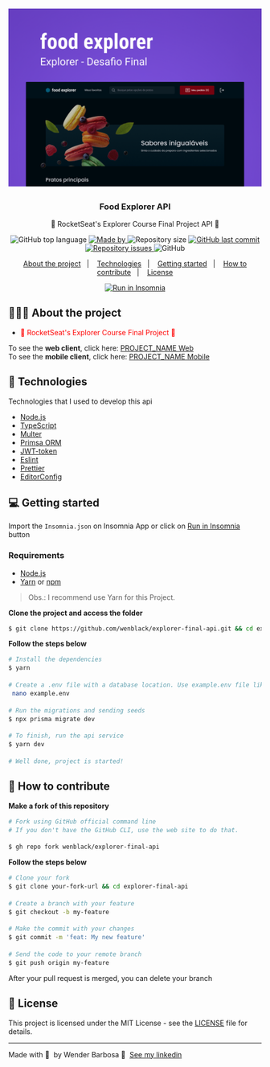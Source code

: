 <h1 align="center">
	<img alt="Logo" src="./assets/demo.png" width="700px" />
</h1>

<h3 align="center">
  Food Explorer API
</h3>

<p align="center">
🏁 RocketSeat's Explorer Course Final Project API 🏁
</p>


<p align="center">
  <img alt="GitHub top language" src="https://img.shields.io/github/languages/top/wenblack/explorer-final-api">
  <a href="https://www.linkedin.com/in/wenblack/">
    <img alt="Made by" src="https://img.shields.io/badge/made%20by-Wender%20Barbosa-gree">
  </a>
  <img alt="Repository size" src="https://img.shields.io/github/repo-size/wenblack/explorer-final-api">
  <a href="https://github.com/wenblack/explorer-final-api/commits/master">
    <img alt="GitHub last commit" src="https://img.shields.io/github/last-commit/wenblack/explorer-final-api">
  </a>
  <a href="https://github.com/wenblack/explorer-final-api/issues">
    <img alt="Repository issues" src="https://img.shields.io/github/issues/wenblack/explorer-final-api">
  </a>
  <img alt="GitHub" src="https://img.shields.io/github/license/wenblack/explorer-final-api">
</p>

<p align="center">
  <a href="#-about-the-project">About the project</a>&nbsp;&nbsp;&nbsp;|&nbsp;&nbsp;&nbsp;
  <a href="#-technologies">Technologies</a>&nbsp;&nbsp;&nbsp;|&nbsp;&nbsp;&nbsp;
  <a href="#-getting-started">Getting started</a>&nbsp;&nbsp;&nbsp;|&nbsp;&nbsp;&nbsp;
  <a href="#-how-to-contribute">How to contribute</a>&nbsp;&nbsp;&nbsp;|&nbsp;&nbsp;&nbsp;
  <a href="#-license">License</a>
</p>

<p id="insomniaButton" align="center">
  <a href="" target="_blank"><img src="https://insomnia.rest/images/run.svg" alt="Run in Insomnia"></a>
</p>

## 👨🏻‍💻 About the project

- <p style="color: red;">🏁 RocketSeat's Explorer Course Final Project 🏁</p>

To see the **web client**, click here: [PROJECT_NAME Web](https://github/wenblack/explorer-final-api)</br>
To see the **mobile client**, click here: [PROJECT_NAME Mobile](https://github/wenblack/explorer-final-api)

## 🚀 Technologies

Technologies that I used to develop this api

- [Node.js](https://nodejs.org/en/)
- [TypeScript](https://www.typescriptlang.org/)
- [Multer](https://github.com/expressjs/multer)
- [Primsa ORM](https://prisma.io/)
- [JWT-token](https://jwt.io/)
- [Eslint](https://eslint.org/)
- [Prettier](https://prettier.io/)
- [EditorConfig](https://editorconfig.org/)

## 💻 Getting started

Import the `Insomnia.json` on Insomnia App or click on [Run in Insomnia](#insomniaButton) button

### Requirements

- [Node.js](https://nodejs.org/en/)
- [Yarn](https://classic.yarnpkg.com/) or [npm](https://www.npmjs.com/)

> Obs.: I recommend use Yarn for this Project.

**Clone the project and access the folder**

```bash
$ git clone https://github.com/wenblack/explorer-final-api.git && cd explorer-final-api
```

**Follow the steps below**

```bash
# Install the dependencies
$ yarn

# Create a .env file with a database location. Use example.env file like reference
 nano example.env

# Run the migrations and sending seeds
$ npx prisma migrate dev

# To finish, run the api service
$ yarn dev

# Well done, project is started!
```

## 🤔 How to contribute

**Make a fork of this repository**

```bash
# Fork using GitHub official command line
# If you don't have the GitHub CLI, use the web site to do that.

$ gh repo fork wenblack/explorer-final-api
```

**Follow the steps below**

```bash
# Clone your fork
$ git clone your-fork-url && cd explorer-final-api

# Create a branch with your feature
$ git checkout -b my-feature

# Make the commit with your changes
$ git commit -m 'feat: My new feature'

# Send the code to your remote branch
$ git push origin my-feature
```

After your pull request is merged, you can delete your branch

## 📝 License

This project is licensed under the MIT License - see the [LICENSE](LICENSE) file for details.

---

Made with 💜 &nbsp;by Wender Barbosa 👋 &nbsp;[See my linkedin](https://www.linkedin.com/in/wenblack/)